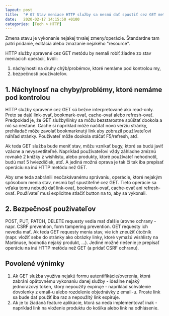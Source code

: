 ```yaml
---
layout: post
title:  "# 07 Stav meniace HTTP služby sa nesmú dať spustiť cez GET metódu"
date:   2020-02-17 14:15:50 +0100
categories: [Tech > HTTP]
---
```

Zmena stavu je vykonanie nejakej trvalej zmeny/operácie. Štandardne tam patrí pridanie, editácia alebo zmazanie nejakého "resource".

HTTP služby spravené cez GET metódu by nemali robiť žiadne zo stav meniacich operácií, kvôli:
  1. náchylnosti na druhy chýb/probémov, ktoré nemáme pod kontrolou my,
  2. bezpečnosti používateľov.

## 1. Náchylnosť na chyby/problémy, ktoré nemáme pod kontrolou
HTTP služby spravené cez GET sú bežne interpretované ako read-only. Preto sa dajú link-ovať, bookmark-ovať, cache-ovať alebo refresh-ovať.
Predpoklad je, že GET služby/linky sa môžu bezstarostne spúštať dookola a nič sa nestane. Cache si napríklad môže načitať novú verziu stránky, prehliadač môže zavolať bookmarknutý link aby zobrazil používateľovi náhľad stránky. Používateľ môže dookola stáčať F5/refresh, atď. 

Ak teda GET služba bude meniť stav, môžu vznikať bugy, ktoré sa budú javiť vzácne a nevysvetliteľné. Napríklad používateľovi vždy záhladne zmiznú rovnaké 2 knižky z wishlistu, alebo produkty, ktoré používateľ nehodnotil, budú mať 5 hviezdičiek, atď. A jediná možná oprava je tak či tak iba prepísať operáciu na inú HTTP metódu než GET.

Aby sme teda zabránili neočakávanému správaniu, operácie, ktoré nejakým spôsobom menia stav, nesmú byť spustiteľné cez GET. Tieto operácie sa vďaka tomu nebudú dať link-ovať, bookmark-ovať, cache-ovať ani refresh-ovať. Používateľ musí explicitne stlačiť button na to, aby sa vykonali. 

## 2. Bezpečnosť používateľov
POST, PUT, PATCH, DELETE requesty vedia mať ďalšie úrovne ochrany - napr. CSRF prevention, form tampering prevention. GET requesty ich nevedia mať. Ak teda GET requesty menia stav, vie ich zneužiť útočník (napr. vložiť sebe do stránky ako obrázky linky, ktoré vymažú wishlisty na Martinuse, hodnotia nejaký produkt, ...). Jediné možné riešenie je prepísať operáciu na inú HTTP metódu než GET (a pridať CSRF ochranu).

## Povolené výnimky
1. Ak GET služba využíva nejakú formu autentifikácie/overenia, ktorá zabráni opätovnému vykonaniu danej služby - ideálne nejaký jednorazový token, ktorý nepoužitý expiruje - napríklad schválenie dovolenky z email-u alebo rozdelenie objednávky z email-u. Proste link sa bude dať použiť iba raz a nepoužitý link expiruje.
2. Ak je to žiadaná feature aplikácie, ktorá sa nedá implementovať inak - napríklad link na vloženie produktu do košíka alebo link na odhlásenie.